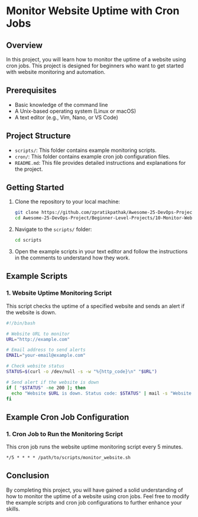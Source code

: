 # Monitor Website Uptime with Cron Jobs

## Overview

In this project, you will learn how to monitor the uptime of a website using cron jobs. This project is designed for beginners who want to get started with website monitoring and automation.

## Prerequisites

- Basic knowledge of the command line
- A Unix-based operating system (Linux or macOS)
- A text editor (e.g., Vim, Nano, or VS Code)

## Project Structure

- `scripts/`: This folder contains example monitoring scripts.
- `cron/`: This folder contains example cron job configuration files.
- `README.md`: This file provides detailed instructions and explanations for the project.

## Getting Started

1. Clone the repository to your local machine:
   ```bash
   git clone https://github.com/zpratikpathak/Awesome-25-DevOps-Project.git
   cd Awesome-25-DevOps-Project/Beginner-Level-Projects/10-Monitor-Website-Uptime-with-Cron-Jobs
   ```

2. Navigate to the `scripts/` folder:
   ```bash
   cd scripts
   ```

3. Open the example scripts in your text editor and follow the instructions in the comments to understand how they work.

## Example Scripts

### 1. Website Uptime Monitoring Script

This script checks the uptime of a specified website and sends an alert if the website is down.

```bash
#!/bin/bash

# Website URL to monitor
URL="http://example.com"

# Email address to send alerts
EMAIL="your-email@example.com"

# Check website status
STATUS=$(curl -o /dev/null -s -w "%{http_code}\n" "$URL")

# Send alert if the website is down
if [ "$STATUS" -ne 200 ]; then
  echo "Website $URL is down. Status code: $STATUS" | mail -s "Website Down Alert" "$EMAIL"
fi
```

## Example Cron Job Configuration

### 1. Cron Job to Run the Monitoring Script

This cron job runs the website uptime monitoring script every 5 minutes.

```cron
*/5 * * * * /path/to/scripts/monitor_website.sh
```

## Conclusion

By completing this project, you will have gained a solid understanding of how to monitor the uptime of a website using cron jobs. Feel free to modify the example scripts and cron job configurations to further enhance your skills.
